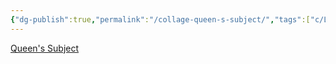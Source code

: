 ```yaml
---
{"dg-publish":true,"permalink":"/collage-queen-s-subject/","tags":["c/LK","c/woman","c/faceless","c/light-house","c/blue","c/black","c/red","c/flat-background"],"created":"2024-01-08T14:02:48.315-05:00","updated":"2024-01-08T14:03:32.818-05:00"}
---
```



[Queen's Subject](https://www.instagram.com/p/ClyzTCmu6-1/)
